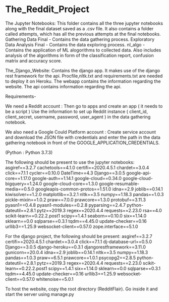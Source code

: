 # The_Reddit_Project
 
 The Jupyter Notebooks:
This folder contains all the three jupyter notebooks along with the final dataset saved as a .csv file. It also contains a folder called attempts, which has all the previous attempts at the final notebooks.
Gathering Data Final - Contains the data gathering process.
Exploratory Data Analysis Final - Contains the data exploring process.
nl_algo - Contains the application of ML alogorithms to collected data. Also includes analysis of the algorithms in form of the classification report, confusion matrix and accuracy score.

The_Django_Website:
Contains the django app. It makes use of the django rest framework for the api.
Procfile,nltk.txt and requirements.txt are needed to deploy it on Heroku. 
The webapp contains the information regarding the website.
The api contains information regarding the api.

Requirements-

We need a Reddit account :
Then go to apps and create an app ( it needs to be a script )
Use the information to set up Reddit instance ( client_id, client_secret, username, password, user_agent ) in the data gathering notebook.

We also need a Google Could Platform account :
Create service account and download the JSON file with credentials and enter the path in the data gathering notebook in front of the GOOGLE_APPLICATION_CREDENTIALS.

(Python  : Python 3.7.3)

The following should be present to use the jupyter notebooks:
asgiref==3.2.7
cachetools==4.1.0
certifi==2020.4.5.1
chardet==3.0.4
click==7.1.1
cycler==0.10.0
DateTime==4.3
Django==3.0.5
google-api-core==1.17.0
google-auth==1.14.1
google-cloud==0.34.0
google-cloud-bigquery==1.24.0
google-cloud-core==1.3.0
google-resumable-media==0.5.0
googleapis-common-protos==1.51.0
idna==2.9
joblib==0.14.1
kiwisolver==1.2.0
matplotlib==3.2.1
nltk==3.5
numpy==1.18.3
pandas==1.0.3
pickle-mixin==1.0.2
praw==7.0.0
prawcore==1.3.0
protobuf==3.11.3
pyasn1==0.4.8
pyasn1-modules==0.2.8
pyparsing==2.4.7
python-dateutil==2.8.1
pytz==2019.3
regex==2020.4.4
requests==2.23.0
rsa==4.0
scikit-learn==0.22.2.post1
scipy==1.4.1
seaborn==0.10.0
six==1.14.0
sklearn==0.0
sqlparse==0.3.1
tqdm==4.45.0
update-checker==0.16
urllib3==1.25.9
websocket-client==0.57.0
zope.interface==5.1.0

For the django project, the following should be present:
asgiref==3.2.7
certifi==2020.4.5.1
chardet==3.0.4
click==7.1.1
dj-database-url==0.5.0
Django==3.0.5
django-heroku==0.3.1
djangorestframework==3.11.0
gunicorn==20.0.4
idna==2.9
joblib==0.14.1
nltk==3.5
numpy==1.18.3
pandas==1.0.3
praw==6.5.1
prawcore==1.0.1
psycopg2==2.8.5
python-dateutil==2.8.1
pytz==2019.3
regex==2020.4.4
requests==2.23.0
scikit-learn==0.22.2.post1
scipy==1.4.1
six==1.14.0
sklearn==0.0
sqlparse==0.3.1
tqdm==4.45.0
update-checker==0.16
urllib3==1.25.9
websocket-client==0.57.0
whitenoise==5.0.1

To host the website, copy the root directory (RedditFlair). Go inside it and start the server using manage.py
